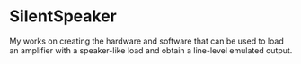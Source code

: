# SilentSpeaker
My works on creating the hardware and software that can be used to load an amplifier with a speaker-like load and obtain a line-level emulated output.
